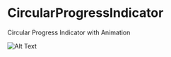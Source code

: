 # CircularProgressIndicator
Circular Progress Indicator with Animation

![Alt Text](https://thumbs.gfycat.com/InferiorVigilantGuineafowl-size_restricted.gif)
